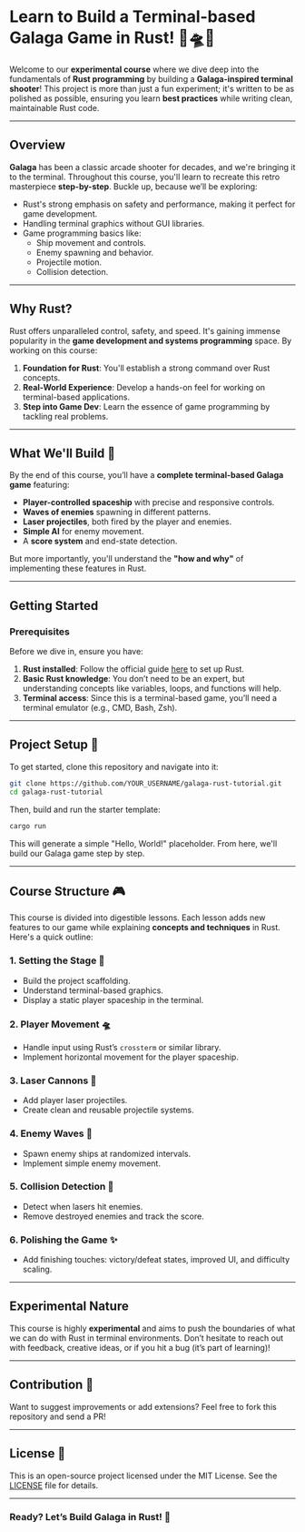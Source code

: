 # Learn to Build a Terminal-based Galaga Game in Rust! 🚀🛸✨

Welcome to our **experimental course** where we dive deep into the fundamentals of **Rust programming** by building a **Galaga-inspired terminal shooter**! This project is more than just a fun experiment; it's written to be as polished as possible, ensuring you learn **best practices** while writing clean, maintainable Rust code.

---

## Overview

**Galaga** has been a classic arcade shooter for decades, and we're bringing it to the terminal. Throughout this course, you'll learn to recreate this retro masterpiece **step-by-step**. Buckle up, because we’ll be exploring:

- Rust's strong emphasis on safety and performance, making it perfect for game development.
- Handling terminal graphics without GUI libraries.
- Game programming basics like:
    - Ship movement and controls.
    - Enemy spawning and behavior.
    - Projectile motion.
    - Collision detection.

---

## Why Rust?

Rust offers unparalleled control, safety, and speed. It's gaining immense popularity in the **game development and systems programming** space. By working on this course:

1. **Foundation for Rust**: You'll establish a strong command over Rust concepts.
2. **Real-World Experience**: Develop a hands-on feel for working on terminal-based applications.
3. **Step into Game Dev**: Learn the essence of game programming by tackling real problems.

---

## What We'll Build 🚀

By the end of this course, you’ll have a **complete terminal-based Galaga game** featuring:

- **Player-controlled spaceship** with precise and responsive controls.
- **Waves of enemies** spawning in different patterns.
- **Laser projectiles**, both fired by the player and enemies.
- **Simple AI** for enemy movement.
- A **score system** and end-state detection.

But more importantly, you'll understand the **"how and why"** of implementing these features in Rust.

---

## Getting Started

### Prerequisites

Before we dive in, ensure you have:

1. **Rust installed**: Follow the official guide [here](https://www.rust-lang.org/tools/install) to set up Rust.
2. **Basic Rust knowledge**: You don’t need to be an expert, but understanding concepts like variables, loops, and functions will help.
3. **Terminal access**: Since this is a terminal-based game, you’ll need a terminal emulator (e.g., CMD, Bash, Zsh).

---

## Project Setup 📂

To get started, clone this repository and navigate into it:

```bash
git clone https://github.com/YOUR_USERNAME/galaga-rust-tutorial.git
cd galaga-rust-tutorial
```

Then, build and run the starter template:

```bash
cargo run
```

This will generate a simple "Hello, World!" placeholder. From here, we'll build our Galaga game step by step.

---

## Course Structure 🎮

This course is divided into digestible lessons. Each lesson adds new features to our game while explaining **concepts and techniques** in Rust. Here's a quick outline:

### 1. **Setting the Stage** 🌌
- Build the project scaffolding.
- Understand terminal-based graphics.
- Display a static player spaceship in the terminal.

### 2. **Player Movement** 🛸
- Handle input using Rust’s `crossterm` or similar library.
- Implement horizontal movement for the player spaceship.

### 3. **Laser Cannons** 🔫
- Add player laser projectiles.
- Create clean and reusable projectile systems.

### 4. **Enemy Waves** 🐜
- Spawn enemy ships at randomized intervals.
- Implement simple enemy movement.

### 5. **Collision Detection** 🎯
- Detect when lasers hit enemies.
- Remove destroyed enemies and track the score.

### 6. **Polishing the Game** ✨
- Add finishing touches: victory/defeat states, improved UI, and difficulty scaling.

---

## Experimental Nature

This course is highly **experimental** and aims to push the boundaries of what we can do with Rust in terminal environments. Don’t hesitate to reach out with feedback, creative ideas, or if you hit a bug (it’s part of learning)!

---

## Contribution 🤝

Want to suggest improvements or add extensions? Feel free to fork this repository and send a PR!

---

## License 📄

This is an open-source project licensed under the MIT License. See the [LICENSE](LICENSE) file for details.

---

### Ready? Let’s Build Galaga in Rust! 🚀
